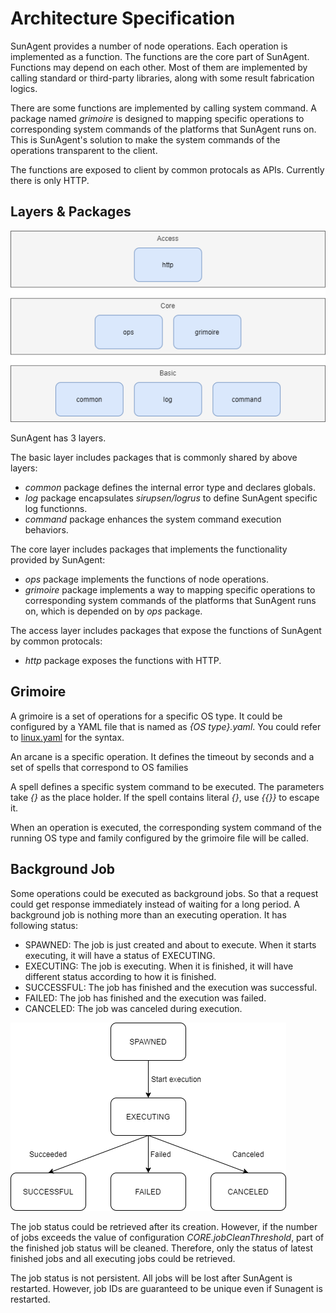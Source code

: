 # Architecture Specification

SunAgent provides a number of node operations. Each operation is implemented as a function. The functions are the core part of SunAgent. Functions may depend on each other. Most of them are implemented by calling standard or third-party libraries, along with some result fabrication logics.

There are some functions are implemented by calling system command. A package named *grimoire* is designed to mapping specific operations to corresponding system commands of the platforms that SunAgent runs on. This is SunAgent's solution to make the system commands of the operations transparent to the client.

The functions are exposed to client by common protocals as APIs. Currently there is only HTTP.

## Layers & Packages

![](../pics/layers-and-packages.png)

SunAgent has 3 layers.

The basic layer includes packages that is commonly shared by above layers:
* *common* package defines the internal error type and declares globals.
* *log* package encapsulates *sirupsen/logrus* to define SunAgent specific log functionns.
* *command* package enhances the system command execution behaviors.

The core layer includes packages that implements the functionality provided by SunAgent:
* *ops* package implements the functions of node operations.
* *grimoire* package implements a way to mapping specific operations to corresponding system commands of the platforms that SunAgent runs on, which is depended on by *ops* package.

The access layer includes packages that expose the functions of SunAgent by common protocals:
* *http* package exposes the functions with HTTP.

## Grimoire

A grimoire is a set of operations for a specific OS type. It could be configured by a YAML file that is named as *{OS type}.yaml*. You could refer to [linux.yaml](../etc/grimoires/linux.yaml) for the syntax.

An arcane is a specific operation. It defines the timeout by seconds and a set of spells that correspond to OS families

A spell defines a specific system command to be executed. The parameters take *{}* as the place holder. If the spell contains literal *{}*, use *{{}}* to escape it.

When an operation is executed, the corresponding system command of the running OS type and family configured by the grimoire file will be called.

## Background Job

Some operations could be executed as background jobs. So that a request could get response immediately instead of waiting for a long period. A background job is nothing more than an executing operation. It has following status:

* SPAWNED: The job is just created and about to execute. When it starts executing, it will have a status of EXECUTING.
* EXECUTING: The job is executing. When it is finished, it will have different status according to how it is finished.
* SUCCESSFUL: The job has finished and the execution was successful.
* FAILED: The job has finished and the execution was failed.
* CANCELED: The job was canceled during execution.

![](../pics/job-status.png)

The job status could be retrieved after its creation. However, if the number of jobs exceeds the value of configuration *CORE.jobCleanThreshold*, part of the finished job status will be cleaned. Therefore, only the status of latest finished jobs and all executing jobs could be retrieved.

The job status is not persistent. All jobs will be lost after SunAgent is restarted. However, job IDs are guaranteed to be unique even if Sunagent is restarted.
